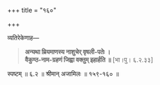 +++
title = "१६०"

+++

व्यतिरेकेणाह—


> **अन्यथा म्रियमाणस्य नाशुचेर् वृषली-पतेः ।**  
> **वैकुण्ठ-नाम-ग्रहणं जिह्वा वक्तुम् इहार्हति ॥** [भा।पु। ६.२.३३]

स्पष्टम् ॥ ६.२ ॥ श्रीमान् अजामिलः ॥ १५९-१६० ॥
